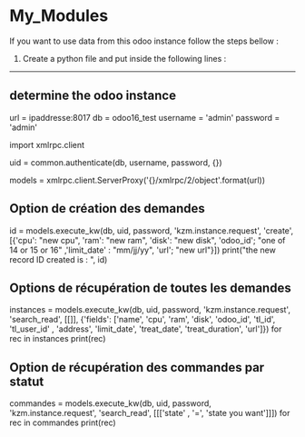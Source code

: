 # My_Modules
If you want to use data from this odoo instance follow the steps bellow :
1) Create a python file and put inside the following lines :

------------------------------
## determine the odoo instance 
url = ipaddresse:8017
db = odoo16_test
username = 'admin'
password = 'admin'

import xmlrpc.client

uid = common.authenticate(db, username, password, {})

models = xmlrpc.client.ServerProxy('{}/xmlrpc/2/object'.format(url))

##  Option de création des demandes 

id = models.execute_kw(db, uid, password, 'kzm.instance.request', 'create', [{'cpu': "new cpu", 'ram': "new ram", 'disk': "new disk", 'odoo_id'; "one of 14 or 15 or 16"
,'limit_date' : "mm/jj/yy", 'url'; "new url"}])
print("the new record ID created is : ", id)

## Options de récupération de toutes les demandes
instances = models.execute_kw(db, uid, password, 'kzm.instance.request', 'search_read', [[]], {'fields': ['name', 'cpu', 'ram', 'disk', 'odoo_id', 'tl_id', 'tl_user_id'
, 'address', 'limit_date', 'treat_date', 'treat_duration', 'url']})
for rec in instances
   print(rec)
   
## Option de récupération des commandes par statut 

commandes = models.execute_kw(db, uid, password, 'kzm.instance.request', 'search_read', [[['state' , '=', 'state you want']]])
for rec in commandes
   print(rec)


 
 

